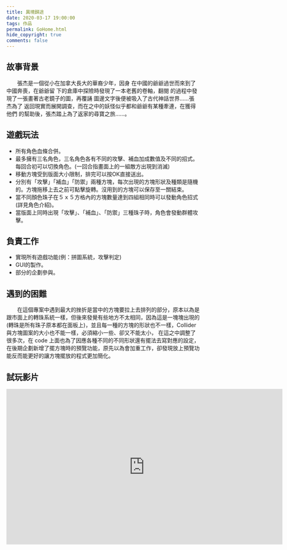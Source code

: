 ```yaml
---
title: 異境歸途
date: 2020-03-17 19:00:00
tags: 作品
permalink: GoHome.html
hide_copyright: true
comments: false
---
```


## 故事背景

　　張杰是一個從小在加拿大長大的華裔少年，因身 在中國的爺爺過世而來到了中國奔喪，在爺爺留 下的倉庫中探險時發現了一本老舊的卷軸，翻閱 的過程中發現了一張畫著古老鏡子的圖，再覆誦 圖邊文字後便被吸入了古代神話世界......張杰為了 返回現實而展開調查，而在之中的妖怪似乎都和爺爺有某種牽連，在獲得他們 的幫助後，張杰踏上為了返家的尋寶之旅......。

<!-- more -->

## 遊戲玩法
* 所有角色血條合併。
* 最多擁有三名角色，三名角色各有不同的攻擊、補血加成數值及不同的招式。每回合初可以切換角色。(一回合指畫面上的一組敵方出現到消滅)
* 移動方塊受到版面大小限制，排完可以按OK直接送出。
* 分別有「攻擊」「補血」「防禦」兩種方塊，每次出現的方塊形狀及種類是隨機的。方塊拖移上去之前可點擊旋轉。沒用到的方塊可以保存至一關結束。
* 當不同顏色珠子在５ｘ５方格內的方塊數量達到四組相同時可以發動角色招式(詳見角色介紹)。
* 當版面上同時出現「攻擊」、「補血」、「防禦」三種珠子時，角色會發動群體攻擊。

## 負責工作
* 實現所有遊戲功能(例：拼圖系統，攻擊判定)
* GUI的製作。
* 部分的企劃參與。

## 遇到的困難

　　在這個專案中遇到最大的挫折是當中的方塊要拉上去排列的部分，原本以為是跟市面上的轉珠系統一樣，但後來發覺有些地方不太相同，因為這是一塊塊出現的(轉珠是所有珠子原本都在面板上)，並且每一種的方塊的形狀也不一樣，Collider與方塊圖案的大小也不能一樣，必須縮小一些、卻又不能太小， 在這之中調整了很多次，在 code 上面也為了因應各種不同的不同形狀還有擺法去寫對應的設定，在後期企劃新增了擺方塊時的預覽功能，原先以為會加重工作，卻發現放上預覽功能反而能更好的讓方塊擺放的程式更加簡化。

## 試玩影片

<div class="video-container"><iframe width="720" height="405" src="https://www.youtube.com/embed/jUOPJFuuscM" frameborder="0" allow="accelerometer; autoplay; encrypted-media; gyroscope; picture-in-picture" allowfullscreen></iframe>
